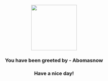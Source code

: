 <p align="center">
            <img src="https://raw.githubusercontent.com/PokeAPI/sprites/master/sprites/pokemon/460.png" width="150" height="150">
          </p>
          <h3 align="center">You have been greeted by - <b>Abomasnow</b></h3>
          <h3 align="center">Have a nice day!</h3>
        
